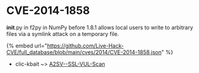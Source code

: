 # CVE-2014-1858

__init__.py in f2py in NumPy before 1.8.1 allows local users to write to arbitrary files via a symlink attack on a temporary file.

{% embed url="https://github.com/Live-Hack-CVE/full_database/blob/main/cves/2014/CVE-2014-1858.json" %}


* clic-kbait ~> [A2SV--SSL-VUL-Scan](https://www.alice-snow.ru/2014/database/cve-2014-1858/a2sv--ssl-vul-scan-clic-kbait)